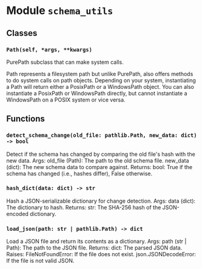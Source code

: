 # Module `schema_utils`

## Classes

### `Path(self, *args, **kwargs)`

PurePath subclass that can make system calls.

Path represents a filesystem path but unlike PurePath, also offers
methods to do system calls on path objects. Depending on your system,
instantiating a Path will return either a PosixPath or a WindowsPath
object. You can also instantiate a PosixPath or WindowsPath directly,
but cannot instantiate a WindowsPath on a POSIX system or vice versa.

## Functions

### `detect_schema_change(old_file: pathlib.Path, new_data: dict) -> bool`

Detect if the schema has changed by comparing the old file's hash with the new data.
Args:
    old_file (Path): The path to the old schema file.
    new_data (dict): The new schema data to compare against.
Returns:
    bool: True if the schema has changed (i.e., hashes differ), False otherwise.

### `hash_dict(data: dict) -> str`

Hash a JSON-serializable dictionary for change detection.
Args:
    data (dict): The dictionary to hash.
Returns:
    str: The SHA-256 hash of the JSON-encoded dictionary.

### `load_json(path: str | pathlib.Path) -> dict`

Load a JSON file and return its contents as a dictionary.
Args:
    path (str | Path): The path to the JSON file.
Returns:
    dict: The parsed JSON data.
Raises:
    FileNotFoundError: If the file does not exist.
    json.JSONDecodeError: If the file is not valid JSON.
